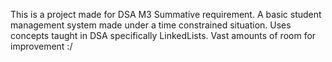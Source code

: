 This is a project made for DSA M3 Summative requirement. 
A basic student management system made under a time constrained situation.
Uses concepts taught in DSA specifically LinkedLists.
Vast amounts of room for improvement :/
